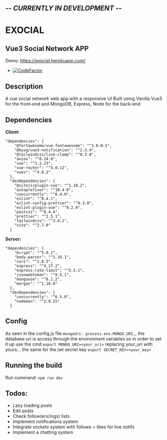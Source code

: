## _-- CURRENTLY IN DEVELOPMENT --_
# EXOCIAL
## Vue3 Social Network APP
Demo: https://exocial.herokuapp.com/
- [![CodeFactor](https://www.codefactor.io/repository/github/y-essine/vite-social/badge)](https://www.codefactor.io/repository/github/y-essine/vite-social)
## Description
A vue social network web app with a responsive UI
Built using Vanilla Vue3 for the front-end and MongoDB, Express, Node for the back-end

## Dependencies
 ***Client:***
```
"dependencies": {
    "@fortawesome/vue-fontawesome": "^3.0.0-5",  
    "@kyvg/vue3-notification": "^2.3.4",  
    "@tailwindcss/line-clamp": "^0.3.0",  
    "axios": "^0.24.0",  
    "vue": "^3.2.23",  
    "vue-router": "^4.0.12",  
    "vuex": "^4.0.2"  
  },  
  "devDependencies": {  
    "@vitejs/plugin-vue": "^1.10.2",  
    "autoprefixer": "^10.4.0",  
    "concurrently": "^6.4.0",  
    "eslint": "^8.4.1",  
    "eslint-config-prettier": "^8.3.0",  
    "eslint-plugin-vue": "^8.2.0",  
    "postcss": "^8.4.4",  
    "prettier": "^2.5.1",  
    "tailwindcss": "^3.0.1",  
    "vite": "^2.7.0"  
  }
```  

***Server:***
```
"dependencies": {  
    "bcrypt": "^5.0.1",  
    "body-parser": "^1.19.1",  
    "cors": "^2.8.5",  
    "express": "^4.17.2",  
    "express-rate-limit": "^5.5.1",  
    "jsonwebtoken": "^8.5.1",  
    "mongoose": "^6.1.2",  
    "morgan": "^1.10.0"  
  },  
  "devDependencies": {  
    "concurrently": "^6.5.0",  
    "nodemon": "^2.0.15"  
  }
  ```

## Config
As seen in the config.js file `mongoUri: process.env.MONGO_URI,`, the database uri is access through the environment variables so in order to set it up 
use the cmd `export MONGO_URI=<your_uri>` replacing your_uri with yours...
the same for the jwt secret key `export SECRET_KEY=<your_key>`

## Running the build
Run command: `npm run dev`

## Todos:
- Lazy loading posts
- Edit posts
- Check follow(ers/ings) lists
- Implement notifications system
- Integrate sockets system with follows + likes for live notifs
- Implement a chatting system


